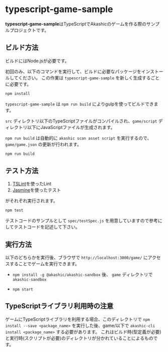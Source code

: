# typescript-game-sample

**typescript-game-sample**はTypeScriptでAkashicのゲームを作る際のサンプルプロジェクトです。

## ビルド方法

ビルドにはNode.jsが必要です。

初回のみ、以下のコマンドを実行して、ビルドに必要なパッケージをインストールしてください。
この作業は `typescript-game-sample` を新しく生成するごとに必要です。

```sh
npm install
```

`typescript-game-sample` は `npm run build` によりgulpを使ってビルドできます。

`src` ディレクトリ以下のTypeScriptファイルがコンパイルされ、`game/script` ディレクトリ以下にJavaScriptファイルが生成されます。

`npm run build` は自動的に `akashic scan asset script` を実行するので、`game/game.json` の更新が行われます。

```sh
npm run build
```

## テスト方法

1. [TSLint](https://github.com/palantir/tslint "TSLint")を使ったLint
2. [Jasmine](http://jasmine.github.io "Jasmine")を使ったテスト

がそれぞれ実行されます。

```sh
npm test
```

テストコードのサンプルとして `spec/testSpec.js` を用意していますので参考にしてテストコードを記述して下さい。

## 実行方法

以下のどちらかを実行後、ブラウザで `http://localhost:3000/game/` にアクセスすることでゲームを実行できます。

* `npm install -g @akashic/akashic-sandbox` 後、 `game` ディレクトリで `akashic-sandbox`

* `npm start`

## TypeScriptライブラリ利用時の注意

ゲームにTypeScriptライブラリを利用する場合、このディレクトリで `npm install --save <package_name>` を実行した後、game/以下で `akashic-cli install <package_name>` する必要があります。
これはビルド時(型定義が必要)と実行時(スクリプトが必要)のディレクトリが分かれていることによるものです。

